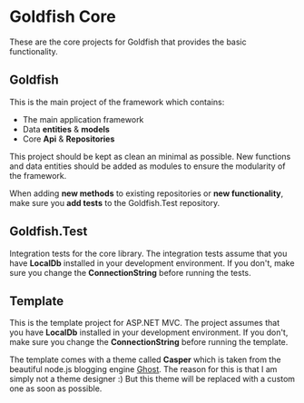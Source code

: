 # Goldfish Core

These are the core projects for Goldfish that provides the basic functionality.

## Goldfish

This is the main project of the framework which contains:

* The main application framework
* Data **entities** & **models**
* Core **Api** & **Repositories**

This project should be kept as clean an minimal as possible. New functions and data entities should be added as modules to ensure the modularity of the framework.

When adding **new methods** to existing repositories or **new functionality**, make sure you **add tests** to the Goldfish.Test repository. 

## Goldfish.Test

Integration tests for the core library. The integration tests assume that you have **LocalDb** installed in your development environment. If you don't, make sure you change the **ConnectionString** before running the tests.

## Template

This is the template project for ASP.NET MVC. The project assumes that you have **LocalDb** installed in your development environment. If you don't, make sure you change the **ConnectionString** before running the template.

The template comes with a theme called **Casper** which is taken from the beautiful node.js blogging engine [Ghost](http://ghost.org). The reason for this is that I am simply not a theme designer :) But this theme will be replaced with a custom one as soon as possible.